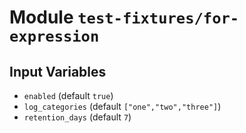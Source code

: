 
# Module `test-fixtures/for-expression`

## Input Variables
* `enabled` (default `true`)
* `log_categories` (default `["one","two","three"]`)
* `retention_days` (default `7`)

